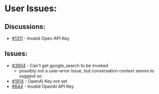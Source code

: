 # User Issues:
## Discussions:
- [#1311][1311] - Invalid Open API Key

## Issues:
- [#3904][3904] - Can't get google_search to be invoked
  - possibly not a user-error issue, but conversation context seems to suggest so
- [#1914][1914] - OpenAI Key not set
- [#644][644] - Invalid OpenAI API Key

[644]:https://github.com/Significant-Gravitas/Auto-GPT/issues/644
[1311]:https://github.com/Significant-Gravitas/Auto-GPT/discussions/1311
[1914]:https://github.com/Significant-Gravitas/Auto-GPT/issues/1914
[3904]:https://github.com/Significant-Gravitas/Auto-GPT/issues/3904